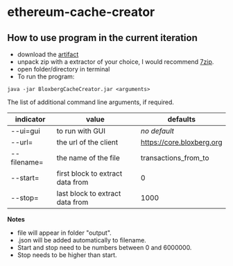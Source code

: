 # ethereum-cache-creator
## How to use program in the current iteration
* download the [artifact](https://github.com/internet-sicherheit/ethereum-cache-creator/actions/runs/104782193)
* unpack zip with a extractor of your choice, I would recommend [7zip](https://www.7-zip.de/).
* open folder/directory in terminal
* To run the program: 
```
java -jar BloxbergCacheCreator.jar <arguments>
```
The list of additional command line arguments, if required.

indicator | value | defaults
----------- | ----------------- | --------------
--ui=gui      | to run with GUI | *no default*
--url=     | the url of the client | https://core.bloxberg.org
--filename= | the name of the file | transactions_from_to
--start=  | first block to extract data from | 0
--stop=  | last block to extract data from | 1000

**Notes**

- file will appear in folder "output".
- .json will be added automatically to filename.
- Start and stop need to be numbers between 0 and 6000000.
- Stop needs to be higher than start.    
